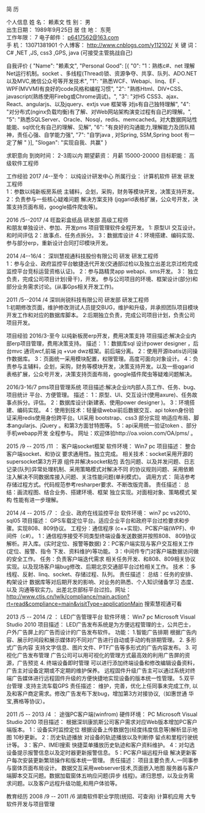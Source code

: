 简    历
 
个人信息
姓    名：	赖素文	性    别：	男	 
出生日期：	1989年9月25日	居 住 地：	东莞	
工作年限：	7	电子邮件：	p6417562@163.com	
手    机：	13071381901	
个人博客：	http://www.cnblogs.com/y112102/
关 键 词：	C# ,NET ,JS, css3 ,GPS, java (可接受主管挑战自己)
 
自我评价
{
	"Name": "赖素文",
	"Personal Good": [{
		"0": "1：熟练c#、net 理解Net运行机制。socket 、多线程(Thread)锁、资源争夺、共享、队列、ADO.NET以及MVC,微信公众号等开发技术",
		"1": "熟悉WCF、Webapi、linq、EF 、WPF(MVVM)有良好的code风格和编程习惯",
		"2": "熟练Html、DIV+CSS、javascript(熟练使用Firebg或Chrome调试)。",
		"3": "对H5 CSS3、ajax、React、angularjs、以及jquery、extjs vue 框架等
对js有自己独特理解",
		"4": "对分布式(nginx负载均衡)有了解、对Web网站架构演变过程有自己的理解。",
		"5": "熟悉SQLServer、Oracle、Nosql，redis、memcached。对大数据网站性能能、sql优化有自己的理解、见解",
		"6": "有良好的沟通能力,理解能力及团队精神，责任心强、自学能力强",
		"7": "自学java , 对Spring, SSM,Spring boot 有一定了解 "
	}],
	"Slogan": "实现自我、共赢"
}
 
求职意向
到岗时间：	2-3周以内
期望薪资：	月薪  15000-20000
目标职能：	高级软件工程师
 
工作经验
2017 /4--至今： 以纯设计研发中心
所属行业：	计算机软件
研发    研发工程师    
1：参数以纯新板房系统 主辅料，企划，采购，财务等模块开发，决策支持开发。
2：负责参与一些核心疑难问题 解决方案支持 (jqgarid表格扩展，公众号开发，决策支持页面布局，google插件爬虫等)。
 
2016 /5--2017 /4	 旺盈彩盒纸品
研发部    高级工程师    
和朋友单独设计、参加、开发pms 项目管理软件全程开发。
1: 原型UI 交互设计。和时间评估
2：故事点、任务点拆分。
3：数据库设计
4：环境搭建、编码实现、参与部分erp，重新设计合同打印模块开发。


2014 /4--16/4： 深圳慧视通科技股份有限公司 
研发    研发工程师    
1：参与企业、政府监控平台敏捷迭代开发(交通部过检以及独立出差北京过检完成监控平台竞标运营资格认证)。 
2：参与路精灵app webapi、sms开发。 
3： 独立负责，完成公司项目计划(骨干)，开发。 参与公司项目的环境、框架设计(部分)和部分业务需求讨论。(从事Gps相关开发工作)。
 
2011 /5--2014 /4	 深圳尚锐科技有限公司 
研发部    研发工程师    
1:初期修改页面，维护修改测试人员提交BUG，维护和升级，并承担团队项目模块开发工作和对应的数据库脚本。 2:后期独立负责，完成公司项目计划，负责公司项目开发。

 
项目经验
2016/3-至今 以纯新板房erp开发，费用决策支持
项目描述:解决企业内部erp项目管理，费用决策支持。
描述：
1：数据库sql 设计power designer ，后台mvc 通讯wcf,前端 jq +vue dwz框架。前后端分离。
2：使用开源ibatis访问操作数据库。
3：页面统一采用模块配置，权限管理。高度可面向对象设计。
4：负责参与主辅料，企划，采购，财务等模块开发，决策支持开发。以及一些qgarid表格扩展，公众号开发，决策支持页面布局，google插件爬虫等疑难问题解决。

2016/3-16/7 pms项目管理系统
项目描述:解决企业it内部人员工作、任务、bug、项目统计 平台、方便管理。
描述：
1：原型、UI、交互设计(使用axure)、任务故事点拆分。评估。
2：数据库设计(新建表、使用power designer )。
3：环境搭建、编码实现。
4：使用到技术：轻量级webai前后数据交互、api token身份验证采用redis使用身份跨平台。UI采用 bootstrap、css3 部分实现 响适应布局、脚本angularjs、jQuery 。和第3方面甘特图等。
5：api采用统一验证token 、部分手机webapp开发 全程参与。
网址：欢迎体验http://oa.voion.com/OA/pms/ 。

2015 /9 -- 2015 /11 ： 客户端socket框架
软件环境：	Win7 pc
项目描述：	整合客户端socket、和协议 要求通用性。独立完成。 相关技术：socket采用开源的supersocket第3方开源
组件并解决socket粘包 丢包问题、以及并发问题、日志记录(队列)异常处理机制、采用策略模式对解决不同
的协议规则问题、采用依赖注入解决不同数据库接入问题、关注性能问题(单利模式)。 调用方式：
简洁参考存储过程方式。代码规范参考resharper要求、不断改版完善。
责任描述：	总结：画流程图、结合业务、搭建环境、框架 独立实现。对面相对象、策略模式 架构 性能有进一步理解。
 
 
2014 /4 -- 2015 /7 ： 企业、政府在线监控平台
软件环境：	win7 pc vs2010、sql05
项目描述：	GPS车载定位平台。适应企业平台和政府平台过检要求和步骤。实现808、809协议。 工程分：通信程序
(c++实现)、PC客户端(WPF)、中间件（c#）。 1：通信程序接受不同类型终端设备发送数据并按照808、
809协议解析。并入库。(实时定位、报警等数据) 2：PC客户端实现与客户交互相关工作(定位、报警、指令
下发、资料维护)等功能。 3：中间件专门对客户端数据访问做的安全工作。 任务：负责客户端迭代需求
相关任务开发、和808、809相关协议实现。以及现场客户端bug修改、后期北京交通部平台过检相关工作。 技术 ：多线程、反射、linq、socket、存储过程、队列。
责任描述：	总结：任务的安排、构架设计 数据库等对后期开发的影响、对业务的熟悉、个人知识储备学习 态度、以及
沟通等软实力。出差北京部标平台过捡。网址：http://www.ctis.cn/lwlk/compliance/main.action?rt=read&compliance=main&visitType=applicationMain 
搜索慧视通可看
 
 
2013 /5 -- 2014 /2 ： LED广告管理平台
软件环境：	Win7 pc Microsoft Visual Studio 2010
项目描述：	LED广告发布系统是为方便远程管理的士，公共巴士，户外广告屏上的广告而设计的广告发布软件。 功能： 1.智能广告排期 根据广告内容、展示时间段和展示媒体的不同对广告进行自动或手动的有排期管理。 
2.	多形式广告内容 支持文字信息、图片文件、PTF广告等多形式的广告内容发布。 
3.	可视化广告发布管理 广告公司可以用可视化的管理方式最高效的利用广告屏的资源，广告预览 
4.	终端设备即时管理 可以进行添加终端设备和修改编辑设备资料，广告主对设备定期或不定期的维护保养。 
远程固件升级广告主可以通过系统对终端广告媒体进行远程固件升级的方便快捷地实现设备的版本统一性管理。 
5.双平台管理 .支持主流车载GPS
责任描述：	维护，完善，优化上任同事未完成工作, 以及和客户商定需求。修改广告发布下发bug，增加第3方对接协议,（如惠世通 华宝,赛格等协议）。
 
 
2011 /5 -- 2013 /4 ： 途强PC客户端(winfrom)
硬件环境：	PC Microsoft Visual Studio 2010
项目描述：	根据深圳康凯斯公司客户需求对应Web版本增加PC客户端版本。
1：设备实时监控定位 根据设备上传数据包(经度纬度信息等)解析显示地图 10秒更新。 
2：历史轨迹播放 对设备的轨迹播放以及判断停
留点和里程行驶统计等。 3：客户、IMEI搜索 快捷菜单播放历史轨迹和客户资料维护。
4：对勾选设备提示报警信息以及定时器更新报警信息。
5：PC客户端远程升级 解决更新客户每次安装更新繁琐操作和版本统一管理。
责任描述：	项目主要负责人.一同事参与窗体页面布局设计。 数据交互采用webserver技术,页面嵌入地图 服务器与客户端脚本交互问题。数据加载窗体五响应问题(异步 线程)。递归思想，以及业务需求问题。以及客户远程升级功能,和用户体验等。
 
教育经历
2008 /9 -- 2011 /6	湖南软件职业学院(统招、可查询)	计算机应用	大专
软件开发与项目管理
 
 
 
